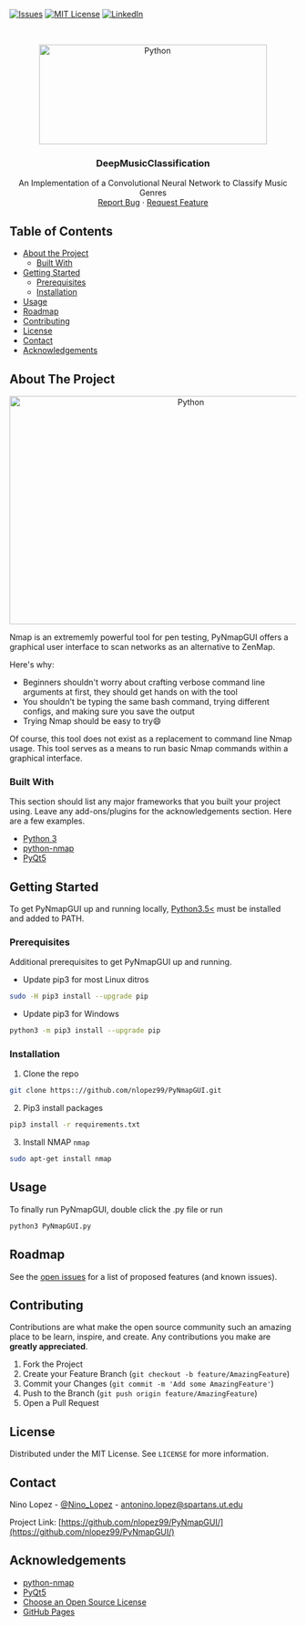 
[![Issues][issues-shield]][issues-url]
[![MIT License][license-shield]][license-url]
[![LinkedIn][linkedin-shield]][linkedin-url]



<!-- PROJECT LOGO -->
<br />
<p align="center">
  <a href="https://www.python.org">
    <img src="images/Python.png" alt="Python" width="400" height="175">
  </a>

  <h3 align="center">DeepMusicClassification</h3>

  <p align="center">
    An Implementation of a Convolutional Neural Network to Classify Music Genres
    <br />
    <a href="https://github.com/nlopez99/PyNmapGUI/issues">Report Bug</a>
    ·
    <a href="https://github.com/nlopez99/PyNmapGUI/issues">Request Feature</a>
  </p>
</p>



<!-- TABLE OF CONTENTS -->
## Table of Contents

* [About the Project](#about-the-project)
  * [Built With](#built-with)
* [Getting Started](#getting-started)
  * [Prerequisites](#prerequisites)
  * [Installation](#installation)
* [Usage](#usage)
* [Roadmap](#roadmap)
* [Contributing](#contributing)
* [License](#license)
* [Contact](#contact)
* [Acknowledgements](#acknowledgements)



<!-- ABOUT THE PROJECT -->
## About The Project
<p align="center">
  <a href="https://github.com/nlopez99/PyNmapGUI">
    <img src="images/screenshot.png" alt="Python" width="621" height="400">
  </a>
</p>

Nmap is an extrememly powerful tool for pen testing, PyNmapGUI offers a graphical user interface to scan networks as an alternative to ZenMap.

Here's why:
* Beginners shouldn't worry about crafting verbose command line arguments at first, they should get hands on with the tool
* You shouldn't be typing the same bash command, trying different configs, and making sure you save the output
* Trying Nmap should be easy to try:smile:

Of course, this tool does not exist as a replacement to command line Nmap usage. This tool serves as a means to run basic Nmap commands within a graphical interface.

### Built With
This section should list any major frameworks that you built your project using. Leave any add-ons/plugins for the acknowledgements section. Here are a few examples.
* [Python 3](https://www.python.org)
* [python-nmap](https://xael.org/norman/python/python-nmap/)
* [PyQt5](https://pypi.org/project/PyQt5/)



<!-- GETTING STARTED -->
## Getting Started

To get PyNmapGUI up and running locally, [Python3.5<](https://www.python.org/downloads/release/python-374/) must be installed and added to PATH.  

### Prerequisites
Additional prerequisites to get PyNmapGUI up and running.
* Update pip3 for most Linux ditros
```sh
sudo -H pip3 install --upgrade pip
```
* Update pip3 for Windows
```sh
python3 -m pip3 install --upgrade pip
```

### Installation

1. Clone the repo
```sh
git clone https:://github.com/nlopez99/PyNmapGUI.git
```
2. Pip3 install packages
```sh
pip3 install -r requirements.txt
```
3. Install NMAP `nmap`
```sh
sudo apt-get install nmap
```


<!-- USAGE EXAMPLES -->
## Usage

To finally run PyNmapGUI, double click the .py file or run 
```sh
python3 PyNmapGUI.py
```



<!-- ROADMAP -->
## Roadmap

See the [open issues](https://github.com/nlopez99/PyNmapGUI/issues) for a list of proposed features (and known issues).



<!-- CONTRIBUTING -->
## Contributing

Contributions are what make the open source community such an amazing place to be learn, inspire, and create. Any contributions you make are **greatly appreciated**.

1. Fork the Project
2. Create your Feature Branch (`git checkout -b feature/AmazingFeature`)
3. Commit your Changes (`git commit -m 'Add some AmazingFeature'`)
4. Push to the Branch (`git push origin feature/AmazingFeature`)
5. Open a Pull Request



<!-- LICENSE -->
## License

Distributed under the MIT License. See `LICENSE` for more information.



<!-- CONTACT -->
## Contact

Nino Lopez - [@Nino_Lopez](https://twitter.com/Nino_Lopez) - antonino.lopez@spartans.ut.edu

Project Link: [https://github.com/nlopez99/PyNmapGUI/](https://github.com/nlopez99/PyNmapGUI/)



<!-- ACKNOWLEDGEMENTS -->
## Acknowledgements
* [python-nmap](https://xael.org/norman/python/python-nmap/)
* [PyQt5](https://pypi.org/project/PyQt5/)
* [Choose an Open Source License](https://choosealicense.com)
* [GitHub Pages](https://pages.github.com)



<!-- MARKDOWN LINKS & IMAGES -->
<!-- https://www.markdownguide.org/basic-syntax/#reference-style-links -->
[issues-shield]: https://img.shields.io/github/issues/othneildrew/Best-README-Template.svg?style=flat-square
[issues-url]: https://github.com/othneildrew/Best-README-Template/issues
[license-shield]: https://img.shields.io/github/license/othneildrew/Best-README-Template.svg?style=flat-square
[license-url]: https://github.com/othneildrew/Best-README-Template/blob/master/LICENSE.txt
[linkedin-shield]: https://img.shields.io/badge/-LinkedIn-black.svg?style=flat-square&logo=linkedin&colorB=555
[linkedin-url]: https://www.linkedin.com/in/nino-lopez-tampa/
[product-screenshot]: images/screenshot.png
